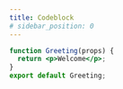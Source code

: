 ```yaml
---
title: Codeblock
# sidebar_position: 0
---
```


```jsx title="Coode"
function Greeting(props) {
  return <p>Welcome</p>;
}
export default Greeting;
```
